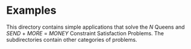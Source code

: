 # Examples

This directory contains simple applications that solve the
_N_ Queens and _SEND_ + _MORE_ = _MONEY_ Constraint
Satisfaction Problems. The subdirectories contain other
categories of problems.
